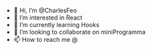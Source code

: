 - 👋 Hi, I’m @CharlesFeo
- 👀 I’m interested in React
- 🌱 I’m currently learning Hooks
- 💞️ I’m looking to collaborate on miniProgramma
- 📫 How to reach me @

<!---
CharlesFeo/CharlesFeo is a ✨ special ✨ repository because its `README.md` (this file) appears on your GitHub profile.
You can click the Preview link to take a look at your changes.
--->
